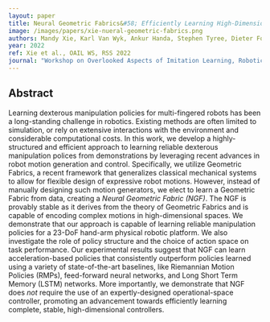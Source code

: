 ```yaml
---
layout: paper
title: Neural Geometric Fabrics&#58; Efficiently Learning High-Dimensional Policies from Demonstration
image: /images/papers/xie-nueral-geometric-fabrics.png
authors: Mandy Xie, Karl Van Wyk, Ankur Handa, Stephen Tyree, Dieter Fox, Harish Ravichandar, Nathan Ratliff
year: 2022
ref: Xie et al., OAIL WS, RSS 2022
journal: "Workshop on Overlooked Aspects of Imitation Learning, Robotics: Science and Systems (RSS)"
---
```


## Abstract

Learning dexterous manipulation policies for multi-fingered robots has been a long-standing challenge in robotics. Existing methods are often limited to simulation, or rely on extensive interactions with the environment and considerable computational costs. In this work, we develop a highly-structured and efficient approach to learning reliable dexterous manipulation polices from demonstrations by leveraging recent advances in robot motion generation and control. Specifically, we utilize Geometric Fabrics, a recent framework that generalizes classical mechanical systems to allow for flexible design of expressive robot motions. However, instead of manually designing such motion generators, we elect to learn a Geometric Fabric from data, creating a *Neural Geometric Fabric (NGF)*. The NGF is provably stable as it derives from the theory of Geometric Fabrics and is capable of encoding complex motions in high-dimensional spaces. We demonstrate that our approach is capable of learning reliable manipulation policies for a 23-DoF hand-arm physical robotic platform. We also investigate the role of policy structure and the choice of action space on task performance. Our experimental results suggest that NGF can learn acceleration-based policies that consistently outperform policies learned using a variety of state-of-the-art baselines, like Riemannian Motion Policies (RMPs), feed-forward neural networks, and Long Short Term Memory (LSTM) networks. More importantly, we demonstrate that NGF does *not* require the use of an expertly-designed operational-space controller, promoting an advancement towards efficiently learning complete, stable, high-dimensional controllers.
